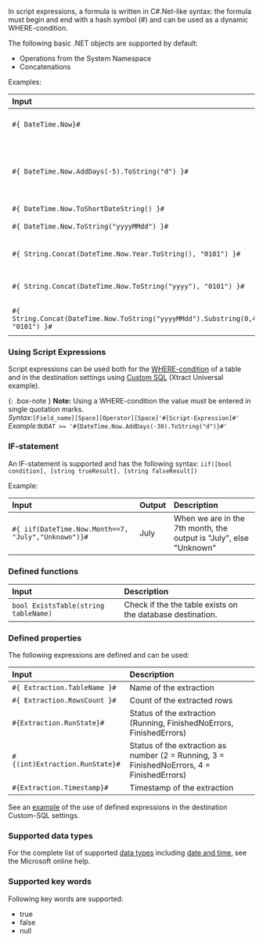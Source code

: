 In script expressions, a formula is written in C#.Net-like syntax: the formula must begin and end with a hash symbol (#) and can be used as a dynamic WHERE-condition.

The following basic .NET objects are supported by default:
- Operations from the System Namespace
- Concatenations

Examples:

|   Input                         | Output                                                                         | Description              |
|:--------------------------------------|:------------------------------------------------------------------------------|:--------------------|
|```#{ DateTime.Now}#```                                                             | DD.MM.YYYY HH:MM:SS | Current date and timestamp |
|```#{ DateTime.Now.AddDays(-5).ToString("d") }#```                                  | DD.MM.YYYY | Date 5 days ago. If today's date is 10th, then 05th is output.         |
|```#{ DateTime.Now.ToShortDateString() }#```                                        | DD.MM.YYYY | Current date         |
|```#{ DateTime.Now.ToString("yyyyMMdd") }#```                                       | yyyyMMdd | Current date in SAP format          |
|```#{ String.Concat(DateTime.Now.Year.ToString(), "0101") }#```                     | yyyy0101 | Current year concatenated with "0101"           |
|```#{ String.Concat(DateTime.Now.ToString("yyyy"), "0101") }#```                    | yyyy0101 | Current year concatenated with "0101"            |
|```#{ String.Concat(DateTime.Now.ToString("yyyyMMdd").Substring(0,4), "0101") }#``` | yyyy0101 | Current year concatenated with "0101"           |


### Using Script Expressions

Script expressions can be used both for the [WHERE-condition](../table/where-clause) of a table and in the destination settings using [Custom SQL](https://help.theobald-software.com/en/xtract-universal/xu-destinations/microsoft-sql-server/sql-server-custom-sql) (Xtract Universal example).

{: .box-note }
**Note:** Using a WHERE-condition the value must be entered in single quotation marks.<br>
*Syntax:*```[Field_name][Space][Operator][Space]'#[Script-Expression]#'```<br>
*Example:*```BUDAT >= '#{DateTime.Now.AddDays(-30).ToString("d")}#'```


### IF-statement 

An IF-statement is supported and has the following syntax: ```iif([bool condition], [string trueResult], [string falseResult])``` 

Example: 

| Input                                                   | Output   | Description|
|:--------------------------------------------------------|:---------|:-------|
|```#{ iif(DateTime.Now.Month==7, "July","Unknown")}# ```| July     | When we are in the 7th month, the output is "July", else "Unknown" |


### Defined functions

| Input                                                   | Description|
|:--------------------------------------------------------|:-------|
|``` bool ExistsTable(string tableName) ``` | Check if the the table exists on the database destination. |


### Defined properties

The following expressions are defined and can be used: 

| Input                                                   | Description|
|:--------------------------------------------------------|:-----------|
|```#{ Extraction.TableName }# ```|  Name of the extraction |
|```#{ Extraction.RowsCount }# ```| Count of the extracted rows |
|```#{Extraction.RunState}# ```|  Status of the extraction (Running, FinishedNoErrors, FinishedErrors) |
|```#{(int)Extraction.RunState}# ```|  Status of the extraction as number (2 = Running, 3 = FinishedNoErrors, 4 = FinishedErrors) |
|```#{Extraction.Timestamp}# ```|  Timestamp of the extraction  |

See an [example](https://help.theobald-software.com/en/xtract-universal/xu-destinations/microsoft-sql-server/sql-server-custom-sql) of the use of defined expressions in the destination Custom-SQL settings.
 

### Supported data types

For the complete list of supported [data types](https://docs.microsoft.com/de-de/dotnet/api/system?redirectedfrom=MSDN&view=netframework-4.7.2) including [date and time](https://docs.microsoft.com/de-de/dotnet/standard/base-types/custom-date-and-time-format-strings), see the Microsoft online help.


### Supported key words

Following key words are supported: 
- true
- false
- null




